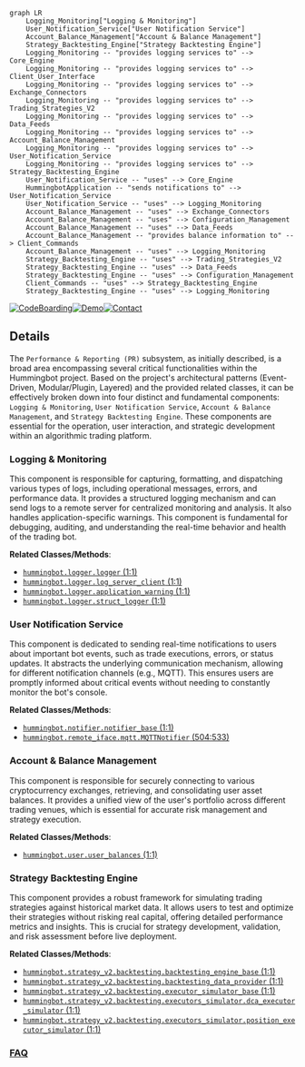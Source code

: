 ```mermaid
graph LR
    Logging_Monitoring["Logging & Monitoring"]
    User_Notification_Service["User Notification Service"]
    Account_Balance_Management["Account & Balance Management"]
    Strategy_Backtesting_Engine["Strategy Backtesting Engine"]
    Logging_Monitoring -- "provides logging services to" --> Core_Engine
    Logging_Monitoring -- "provides logging services to" --> Client_User_Interface
    Logging_Monitoring -- "provides logging services to" --> Exchange_Connectors
    Logging_Monitoring -- "provides logging services to" --> Trading_Strategies_V2
    Logging_Monitoring -- "provides logging services to" --> Data_Feeds
    Logging_Monitoring -- "provides logging services to" --> Account_Balance_Management
    Logging_Monitoring -- "provides logging services to" --> User_Notification_Service
    Logging_Monitoring -- "provides logging services to" --> Strategy_Backtesting_Engine
    User_Notification_Service -- "uses" --> Core_Engine
    HummingbotApplication -- "sends notifications to" --> User_Notification_Service
    User_Notification_Service -- "uses" --> Logging_Monitoring
    Account_Balance_Management -- "uses" --> Exchange_Connectors
    Account_Balance_Management -- "uses" --> Configuration_Management
    Account_Balance_Management -- "uses" --> Data_Feeds
    Account_Balance_Management -- "provides balance information to" --> Client_Commands
    Account_Balance_Management -- "uses" --> Logging_Monitoring
    Strategy_Backtesting_Engine -- "uses" --> Trading_Strategies_V2
    Strategy_Backtesting_Engine -- "uses" --> Data_Feeds
    Strategy_Backtesting_Engine -- "uses" --> Configuration_Management
    Client_Commands -- "uses" --> Strategy_Backtesting_Engine
    Strategy_Backtesting_Engine -- "uses" --> Logging_Monitoring
```

[![CodeBoarding](https://img.shields.io/badge/Generated%20by-CodeBoarding-9cf?style=flat-square)](https://github.com/CodeBoarding/GeneratedOnBoardings)[![Demo](https://img.shields.io/badge/Try%20our-Demo-blue?style=flat-square)](https://www.codeboarding.org/demo)[![Contact](https://img.shields.io/badge/Contact%20us%20-%20contact@codeboarding.org-lightgrey?style=flat-square)](mailto:contact@codeboarding.org)

## Details

The `Performance & Reporting (PR)` subsystem, as initially described, is a broad area encompassing several critical functionalities within the Hummingbot project. Based on the project's architectural patterns (Event-Driven, Modular/Plugin, Layered) and the provided related classes, it can be effectively broken down into four distinct and fundamental components: `Logging & Monitoring`, `User Notification Service`, `Account & Balance Management`, and `Strategy Backtesting Engine`. These components are essential for the operation, user interaction, and strategic development within an algorithmic trading platform.

### Logging & Monitoring
This component is responsible for capturing, formatting, and dispatching various types of logs, including operational messages, errors, and performance data. It provides a structured logging mechanism and can send logs to a remote server for centralized monitoring and analysis. It also handles application-specific warnings. This component is fundamental for debugging, auditing, and understanding the real-time behavior and health of the trading bot.


**Related Classes/Methods**:

- <a href="https://github.com/hummingbot/hummingbot/blob/master/hummingbot/logger/logger.py#L1-L1" target="_blank" rel="noopener noreferrer">`hummingbot.logger.logger` (1:1)</a>
- <a href="https://github.com/hummingbot/hummingbot/blob/master/hummingbot/logger/log_server_client.py#L1-L1" target="_blank" rel="noopener noreferrer">`hummingbot.logger.log_server_client` (1:1)</a>
- <a href="https://github.com/hummingbot/hummingbot/blob/master/hummingbot/logger/application_warning.py#L1-L1" target="_blank" rel="noopener noreferrer">`hummingbot.logger.application_warning` (1:1)</a>
- <a href="https://github.com/hummingbot/hummingbot/blob/master/hummingbot/logger/struct_logger.py#L1-L1" target="_blank" rel="noopener noreferrer">`hummingbot.logger.struct_logger` (1:1)</a>


### User Notification Service
This component is dedicated to sending real-time notifications to users about important bot events, such as trade executions, errors, or status updates. It abstracts the underlying communication mechanism, allowing for different notification channels (e.g., MQTT). This ensures users are promptly informed about critical events without needing to constantly monitor the bot's console.


**Related Classes/Methods**:

- <a href="https://github.com/hummingbot/hummingbot/blob/master/hummingbot/notifier/notifier_base.py#L1-L1" target="_blank" rel="noopener noreferrer">`hummingbot.notifier.notifier_base` (1:1)</a>
- <a href="https://github.com/hummingbot/hummingbot/blob/master/hummingbot/remote_iface/mqtt.py#L504-L533" target="_blank" rel="noopener noreferrer">`hummingbot.remote_iface.mqtt.MQTTNotifier` (504:533)</a>


### Account & Balance Management
This component is responsible for securely connecting to various cryptocurrency exchanges, retrieving, and consolidating user asset balances. It provides a unified view of the user's portfolio across different trading venues, which is essential for accurate risk management and strategy execution.


**Related Classes/Methods**:

- <a href="https://github.com/hummingbot/hummingbot/blob/master/hummingbot/user/user_balances.py#L1-L1" target="_blank" rel="noopener noreferrer">`hummingbot.user.user_balances` (1:1)</a>


### Strategy Backtesting Engine
This component provides a robust framework for simulating trading strategies against historical market data. It allows users to test and optimize their strategies without risking real capital, offering detailed performance metrics and insights. This is crucial for strategy development, validation, and risk assessment before live deployment.


**Related Classes/Methods**:

- <a href="https://github.com/hummingbot/hummingbot/blob/master/hummingbot/strategy_v2/backtesting/backtesting_engine_base.py#L1-L1" target="_blank" rel="noopener noreferrer">`hummingbot.strategy_v2.backtesting.backtesting_engine_base` (1:1)</a>
- <a href="https://github.com/hummingbot/hummingbot/blob/master/hummingbot/strategy_v2/backtesting/backtesting_data_provider.py#L1-L1" target="_blank" rel="noopener noreferrer">`hummingbot.strategy_v2.backtesting.backtesting_data_provider` (1:1)</a>
- <a href="https://github.com/hummingbot/hummingbot/blob/master/hummingbot/strategy_v2/backtesting/executor_simulator_base.py#L1-L1" target="_blank" rel="noopener noreferrer">`hummingbot.strategy_v2.backtesting.executor_simulator_base` (1:1)</a>
- <a href="https://github.com/hummingbot/hummingbot/blob/master/hummingbot/strategy_v2/backtesting/executors_simulator/dca_executor_simulator.py#L1-L1" target="_blank" rel="noopener noreferrer">`hummingbot.strategy_v2.backtesting.executors_simulator.dca_executor_simulator` (1:1)</a>
- <a href="https://github.com/hummingbot/hummingbot/blob/master/hummingbot/strategy_v2/backtesting/executors_simulator/position_executor_simulator.py#L1-L1" target="_blank" rel="noopener noreferrer">`hummingbot.strategy_v2.backtesting.executors_simulator.position_executor_simulator` (1:1)</a>




### [FAQ](https://github.com/CodeBoarding/GeneratedOnBoardings/tree/main?tab=readme-ov-file#faq)